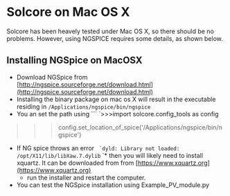 Solcore on Mac OS X
=====================

Solcore has been heavely tested under Mac OS X, so there should be no problems. However, using NGSPICE requires some details, as shown below.

Installing NGSpice on MacOSX
----------------------------

* Download NGSpice from 
[http://ngspice.sourceforge.net/download.html](http://ngspice.sourceforge.net/download.html)
* Installing the binary package on mac os X will result in the executable residing in ```/Applications/ngspice/bin/ngspice```
* You an set the path using 
``` `\>\>\>import solcore.config\_tools as config
> > > config.set_location_of_spice('/Applications/ngspice/bin/ngspice')


* If NG spice throws an error
``` `dyld: Library not loaded: /opt/X11/lib/libXaw.7.dylib```
`* then you will likely need to install xquartz.  It can be downloaded from from [https://www.xquartz.org](https://www.xquartz.org)
	* run the installer and restart the computer.
* You can test the NGSpice installation using Example\_PV\_module.py



